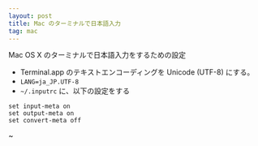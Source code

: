 ```yaml
---
layout: post
title: Mac のターミナルで日本語入力
tag: mac
---
```

Mac OS X のターミナルで日本語入力をするための設定

- Terminal.app のテキストエンコーディングを Unicode (UTF-8) にする。
- ```LANG=ja_JP.UTF-8```
- ```~/.inputrc``` に、以下の設定をする

~~~
set input-meta on 
set output-meta on 
set convert-meta off
~~~
~
